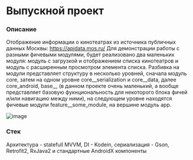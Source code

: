 # Выпускной проект

### Описание
Отображение информации о кинотеатрах из источника публичных данных Москвы: https://apidata.mos.ru/
Для демонстрации работы с разными фичевыми модулями, будет реализовано два маленьких модуля: модуль с загрузкой и отображением списка кинотеатров и модуль с расширенным просмотром элемента списка. 
Разбивка на модули представляет структуру в несколько уровней, сначала модуль core, затем на одном уровне core__serialization и core__data, далее core_android, 
base__ (в данном проекте очень маленький, а вообще представляет базовую фукнциональность для некоторого блока фичей и/или навигацию между ними), 
на следующем уровне находятся фичевые модули feature__some_module, на вершине модуль app.

![image](https://user-images.githubusercontent.com/8864834/173895701-d8c310a2-c418-4975-b497-ece64f62c0b4.png)

### Стек
Архитектура - statefull MVVM, DI - Kodein, сериализация - Gson, Retrofit2, RxJava2 и стандартные AndroidX компоненты
